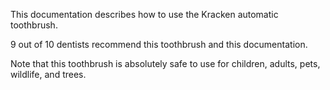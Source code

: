 This documentation describes how to use the Kracken automatic toothbrush. 

9 out of 10 dentists recommend this toothbrush and this documentation.

Note that this toothbrush is absolutely safe to use for children, adults, pets, wildlife, and trees.
